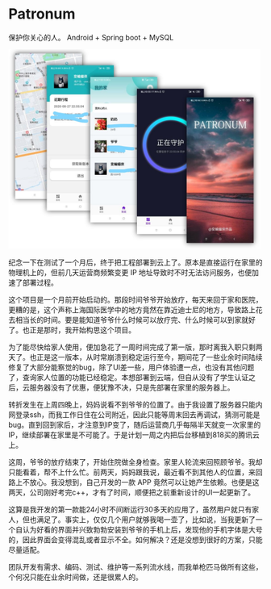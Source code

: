 # Patronum
保护你关心的人。 
Android + Spring boot + MySQL   


<img src="./doc/main.jpg" width="500">

纪念一下在测试了一个月后，终于把工程部署到云上了。原本是直接运行在家里的物理机上的，但前几天运营商频繁变更 IP 地址导致时不时无法访问服务，也便加速了部署过程。

这个项目是一个月前开始启动的。那段时间爷爷开始放疗，每天来回于家和医院，更糟的是，这个声称上海国际医学中的地方竟然在靠近迪士尼的地方，导致路上花去相当长的时间。要是能知道爷爷什么时候可以放疗完、什么时候可以到家就好了。也正是那时，我开始构思这个项目。

为了能尽快给家人使用，便加急花了一周时间完成了第一版，那时离我入职只剩两天了。也正是这一版本，从时常崩溃到稳定运行至今，期间花了一些业余时间陆续修复了大部分能察觉的bug，除了UI差一些，用户体验遭一点，也没有其他问题了，查询家人位置的功能已经稳定。本想部署到云端，但自从没有了学生认证之后，云服务器没有了优惠，便犹豫不决，只是先部署在家里的服务器上。

转折发生在上周四晚上，妈妈说看不到爷爷的位置了。由于我设置了服务器只能内网登录ssh，而我工作日住在公司附近，因此只能等周末回去再调试，猜测可能是bug。直到回到家后，才注意到IP变了，随后运营商几乎每隔半天就变一次家里的IP，继续部署在家里是不可能了。于是计划一周之内把后台移植到818买的腾讯云上。


这周，爷爷的放疗结束了，开始住院做全身检查。家里人轮流来回照顾爷爷。我却只能看着，帮不上什么忙。前两天，妈妈跟我说，最近看不到其他人的位置，来回路上不放心。我没想到，自己开发的一款 APP 竟然可以让她产生依赖。也便是这两天，公司刚好考完c++，才有了时间，顺便把之前重新设计的UI一起更新了。

这算是我开发的第一款能24小时不间断运行30多天的应用了，虽然用户就只有家人，但也满足了。事实上，仅仅几个用户就够我喝一壶了，比如说，当我更新了一个自认为好看的界面并兴致勃勃安装到爷爷的手机上后，发现他的手机字体是大号的，因此界面会变得混乱或者显示不全。如何解决？还是没想到很好的方案，只能尽量适配。

团队开发有需求、编码、测试、维护等一系列流水线，而我单枪匹马做所有这些，个何况只能在业余时间做，还是很累人的。



